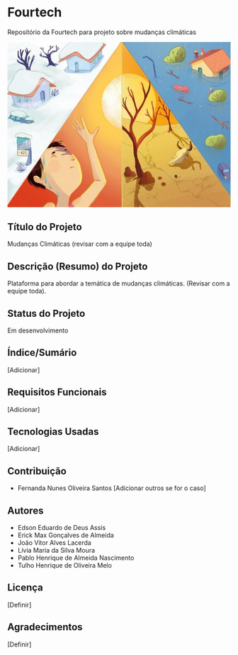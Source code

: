 # Fourtech
Repositório da Fourtech para projeto sobre mudanças climáticas

![Banner](https://github.com/tulhomelo/fourtech/blob/main/750x553_40f64960cd3e26da876f705219fa27f4.jpg?raw=true)

## Título do Projeto
Mudanças Climáticas (revisar com a equipe toda)

## Descrição (Resumo) do Projeto
Plataforma para abordar a temática de mudanças climáticas. (Revisar com a equipe toda).

## Status do Projeto

Em desenvolvimento

## Índice/Sumário

[Adicionar]

## Requisitos Funcionais 

[Adicionar]

## Tecnologias Usadas

[Adicionar]

## Contribuição

- Fernanda Nunes Oliveira Santos
[Adicionar outros se for o caso]

## Autores

- Edson Eduardo de Deus Assis
- Erick Max Gonçalves de Almeida
- João Vitor Alves Lacerda
- Lívia Maria da Silva Moura
- Pablo Henrique de Almeida Nascimento
- Tulho Henrique de Oliveira Melo

## Licença
[Definir]

## Agradecimentos
[Definir]
